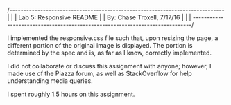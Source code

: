 /-----------------------------------------------------------------------------\
|                                                                             |
|                        Lab 5: Responsive README                             |
|                        By: Chase Troxell, 7/17/16                           |
|                                                                             |
\-----------------------------------------------------------------------------/

I implemented the responsive.css file such that, upon resizing the page, a
different portion of the original image is displayed. The portion is determined
by the spec and is, as far as I know, correctly implemented.

I did not collaborate or discuss this assignment with anyone; however, I made
use of the Piazza forum, as well as StackOverflow for help understanding
media queries.

I spent roughly 1.5 hours on this assignment.
